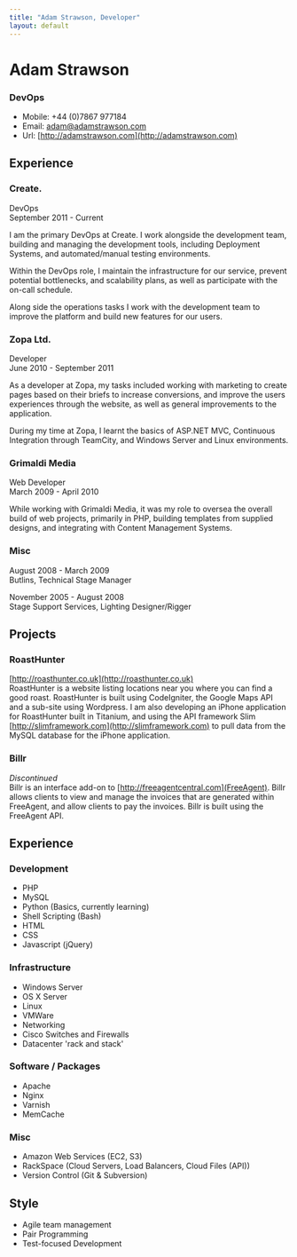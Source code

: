 ```yaml
---
title: "Adam Strawson, Developer"
layout: default
---
```


# Adam Strawson
### DevOps

* Mobile: +44 (0)7867 977184
* Email: adam@adamstrawson.com
* Url: [http://adamstrawson.com](http://adamstrawson.com)

## Experience

### Create.
DevOps  
September 2011 - Current  

I am the primary DevOps at Create. I work alongside the development team, building and managing the development tools, including Deployment Systems, and automated/manual testing environments.

Within the DevOps role, I maintain the infrastructure for our service, prevent potential bottlenecks, and scalability plans, as well as participate with the on-call schedule.

Along side the operations tasks I work with the development team to improve the platform and build new features for our users.

### Zopa Ltd.
Developer  
June 2010 - September 2011  

As a developer at Zopa, my tasks included working with marketing to create pages based on their briefs to increase conversions, and improve the users experiences through the website, as well as general improvements to the application.

During my time at Zopa, I learnt the basics of ASP.NET MVC, Continuous Integration through TeamCity, and Windows Server and Linux environments.

### Grimaldi Media
Web Developer  
March 2009 - April 2010 

While working with Grimaldi Media, it was my role to oversea the overall build of web projects, primarily in PHP, building templates from supplied designs, and integrating with Content Management Systems.

### Misc
August 2008 - March 2009  
Butlins, Technical Stage Manager

November 2005 - August 2008  
Stage Support Services, Lighting Designer/Rigger

## Projects

### RoastHunter
[http://roasthunter.co.uk](http://roasthunter.co.uk)  
RoastHunter is a website listing locations near you where you can find a good roast. RoastHunter is built using CodeIgniter, the Google Maps API and a sub-site using Wordpress. I am also developing an iPhone application for RoastHunter built in Titanium, and using the API framework Slim [http://slimframework.com](http://slimframework.com) to pull data from the MySQL database for the iPhone application.

### Billr
*Discontinued*  
Billr is an interface add-on to [http://freeagentcentral.com](FreeAgent). Billr allows clients to view and manage the invoices that are generated within FreeAgent, and allow clients to pay the invoices. Billr is built using the FreeAgent API.

## Experience

### Development

* PHP
* MySQL
* Python (Basics, currently learning)
* Shell Scripting (Bash)
* HTML
* CSS
* Javascript (jQuery)

### Infrastructure

* Windows Server
* OS X Server
* Linux
* VMWare
* Networking
* Cisco Switches and Firewalls
* Datacenter 'rack and stack'

### Software / Packages

* Apache
* Nginx
* Varnish
* MemCache

### Misc

* Amazon Web Services (EC2, S3)
* RackSpace (Cloud Servers, Load Balancers, Cloud Files (API))
* Version Control (Git & Subversion)

## Style
* Agile team management
* Pair Programming
* Test-focused Development
